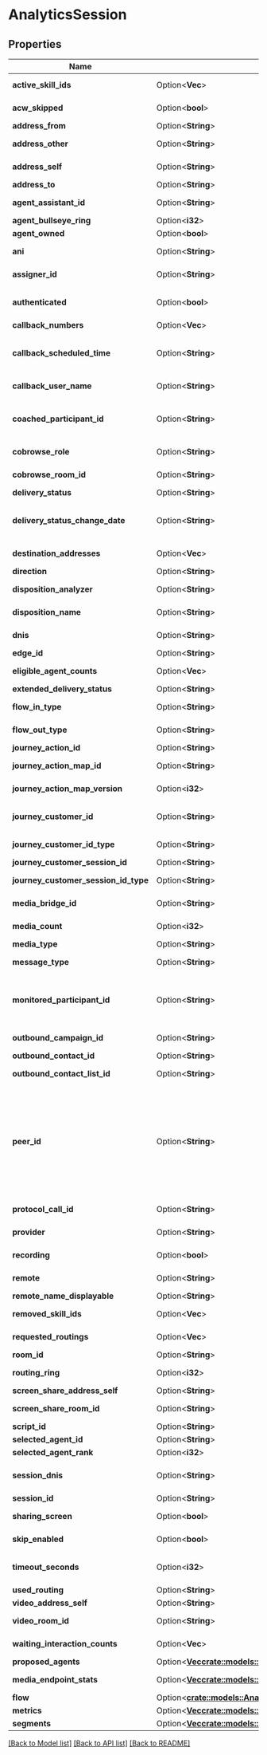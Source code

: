 # AnalyticsSession

## Properties

Name | Type | Description | Notes
------------ | ------------- | ------------- | -------------
**active_skill_ids** | Option<**Vec<String>**> | ID(s) of Skill(s) that are active on the conversation | [optional]
**acw_skipped** | Option<**bool**> | Marker for an agent that skipped after call work | [optional]
**address_from** | Option<**String**> | The address that initiated an action | [optional]
**address_other** | Option<**String**> | The email address for the participant on the other side of the email conversation | [optional]
**address_self** | Option<**String**> | The email address for the participant on this side of the email conversation | [optional]
**address_to** | Option<**String**> | The address receiving an action | [optional]
**agent_assistant_id** | Option<**String**> | Unique identifier of the active virtual agent assistant | [optional]
**agent_bullseye_ring** | Option<**i32**> | Bullseye ring of the targeted agent | [optional]
**agent_owned** | Option<**bool**> | Flag indicating an agent-owned callback | [optional]
**ani** | Option<**String**> | Automatic Number Identification (caller's number) | [optional]
**assigner_id** | Option<**String**> | ID of the user that manually assigned a conversation | [optional]
**authenticated** | Option<**bool**> | Flag that indicates that the identity of the customer has been asserted as verified by the provider. | [optional]
**callback_numbers** | Option<**Vec<String>**> | Callback phone number(s) | [optional]
**callback_scheduled_time** | Option<**String**> | Scheduled callback date/time. Date time is represented as an ISO-8601 string. For example: yyyy-MM-ddTHH:mm:ss[.mmm]Z | [optional]
**callback_user_name** | Option<**String**> | The name of the user requesting a call back | [optional]
**coached_participant_id** | Option<**String**> | The participantId being coached (if someone (e.g. an agent) is being coached, this would correspond to one of the other participantIds present in the conversation) | [optional]
**cobrowse_role** | Option<**String**> | Describes side of the cobrowse (sharer or viewer) | [optional]
**cobrowse_room_id** | Option<**String**> | A unique identifier for a PureCloud cobrowse room | [optional]
**delivery_status** | Option<**String**> | The email or SMS delivery status | [optional]
**delivery_status_change_date** | Option<**String**> | Date and time of the most recent delivery status change. Date time is represented as an ISO-8601 string. For example: yyyy-MM-ddTHH:mm:ss[.mmm]Z | [optional]
**destination_addresses** | Option<**Vec<String>**> | Destination address(es) of transfers or consults | [optional]
**direction** | Option<**String**> | The direction of the communication | [optional]
**disposition_analyzer** | Option<**String**> | (Dialer) Analyzer (for example speech.person) | [optional]
**disposition_name** | Option<**String**> | (Dialer) Result of the analysis (for example disposition.classification.callable.machine) | [optional]
**dnis** | Option<**String**> | Dialed number identification service (number dialed by the calling party) | [optional]
**edge_id** | Option<**String**> | Unique identifier of the edge device | [optional]
**eligible_agent_counts** | Option<**Vec<i32>**> | Number of eligible agents for each predictive routing attempt | [optional]
**extended_delivery_status** | Option<**String**> | Extended email delivery status | [optional]
**flow_in_type** | Option<**String**> | Type of flow in that occurred when entering ACD. | [optional]
**flow_out_type** | Option<**String**> | Type of flow out that occurred when emitting tFlowOut. | [optional]
**journey_action_id** | Option<**String**> | Identifier of the journey action. | [optional]
**journey_action_map_id** | Option<**String**> | Identifier of the journey action map that triggered the action. | [optional]
**journey_action_map_version** | Option<**i32**> | Version of the journey action map that triggered the action. | [optional]
**journey_customer_id** | Option<**String**> | Primary identifier of the journey customer in the source where the activities originate from. | [optional]
**journey_customer_id_type** | Option<**String**> | Type of primary identifier of the journey customer (e.g. cookie). | [optional]
**journey_customer_session_id** | Option<**String**> | Unique identifier of the journey session. | [optional]
**journey_customer_session_id_type** | Option<**String**> | Type or category of journey sessions (e.g. web, ticket, delivery, atm). | [optional]
**media_bridge_id** | Option<**String**> | Media bridge ID for the conference session consistent across all participants | [optional]
**media_count** | Option<**i32**> | Count of any media (images, files, etc) included in this session | [optional]
**media_type** | Option<**String**> | The session media type | [optional]
**message_type** | Option<**String**> | Message type for messaging services. E.g.: sms, facebook, twitter, line | [optional]
**monitored_participant_id** | Option<**String**> | The participantId being monitored (if someone (e.g. an agent) is being monitored, this would correspond to one of the other participantIds present in the conversation) | [optional]
**outbound_campaign_id** | Option<**String**> | (Dialer) Unique identifier of the outbound campaign | [optional]
**outbound_contact_id** | Option<**String**> | (Dialer) Unique identifier of the contact | [optional]
**outbound_contact_list_id** | Option<**String**> | (Dialer) Unique identifier of the contact list that this contact belongs to | [optional]
**peer_id** | Option<**String**> | This identifies pairs of related sessions on a conversation. E.g. an external session’s peerId will be the session that the call originally connected to, e.g. if an IVR was dialed, the IVR session, which will also have the external session’s ID as its peer. After that point, any transfers of that session to other internal components (acd, agent, etc.) will all spawn new sessions whose peerIds point back to that original external session. | [optional]
**protocol_call_id** | Option<**String**> | The original voice protocol call ID, e.g. a SIP call ID | [optional]
**provider** | Option<**String**> | The source provider for the communication. | [optional]
**recording** | Option<**bool**> | Flag determining if an audio recording was started or not | [optional]
**remote** | Option<**String**> | Name, phone number, or email address of the remote party. | [optional]
**remote_name_displayable** | Option<**String**> | Unique identifier for the remote party | [optional]
**removed_skill_ids** | Option<**Vec<String>**> | ID(s) of Skill(s) that have been removed by bullseye routing | [optional]
**requested_routings** | Option<**Vec<String>**> | Routing type(s) for requested/attempted routing methods. | [optional]
**room_id** | Option<**String**> | Unique identifier for the room | [optional]
**routing_ring** | Option<**i32**> | Routing ring for bullseye or preferred agent routing | [optional]
**screen_share_address_self** | Option<**String**> | Direct ScreenShare address | [optional]
**screen_share_room_id** | Option<**String**> | A unique identifier for a PureCloud ScreenShare room | [optional]
**script_id** | Option<**String**> | A unique identifier for a script | [optional]
**selected_agent_id** | Option<**String**> | Selected agent ID | [optional]
**selected_agent_rank** | Option<**i32**> | Selected agent GPR rank | [optional]
**session_dnis** | Option<**String**> | Dialed number for the current session; this can be different from dnis, e.g. if the call was transferred | [optional]
**session_id** | Option<**String**> | The unique identifier of this session | [optional]
**sharing_screen** | Option<**bool**> | Flag determining if screenShare is started or not (true/false) | [optional]
**skip_enabled** | Option<**bool**> | (Dialer) Whether the agent can skip the dialer contact | [optional]
**timeout_seconds** | Option<**i32**> | The number of seconds before PureCloud begins the call for a call back (0 disables automatic calling) | [optional]
**used_routing** | Option<**String**> | Complete routing method | [optional]
**video_address_self** | Option<**String**> | Direct Video address | [optional]
**video_room_id** | Option<**String**> | A unique identifier for a PureCloud video room | [optional]
**waiting_interaction_counts** | Option<**Vec<i32>**> | Number of waiting interactions for each predictive routing attempt | [optional]
**proposed_agents** | Option<[**Vec<crate::models::AnalyticsProposedAgent>**](AnalyticsProposedAgent.md)> | Proposed agents | [optional]
**media_endpoint_stats** | Option<[**Vec<crate::models::AnalyticsMediaEndpointStat>**](AnalyticsMediaEndpointStat.md)> | MediaEndpointStats associated with this session | [optional]
**flow** | Option<[**crate::models::AnalyticsFlow**](AnalyticsFlow.md)> |  | [optional]
**metrics** | Option<[**Vec<crate::models::AnalyticsSessionMetric>**](AnalyticsSessionMetric.md)> | List of metrics for this session | [optional]
**segments** | Option<[**Vec<crate::models::AnalyticsConversationSegment>**](AnalyticsConversationSegment.md)> | List of segments for this session | [optional]

[[Back to Model list]](../README.md#documentation-for-models) [[Back to API list]](../README.md#documentation-for-api-endpoints) [[Back to README]](../README.md)


